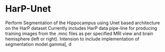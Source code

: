 # HarP-Unet
Perform Segmentation of the Hippocampus using Unet based architecture on the HarP dataset
Currently includes HarP data pipe-line for producing training images from the .mnc files as per specified MRI view and brain hemisphere (left or right).
Intension to include implementation of segmentation model.gamma[, d
